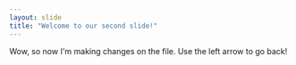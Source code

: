 ```yaml
---
layout: slide
title: "Welcome to our second slide!"
---
```

Wow, so now I'm making changes on the file.
Use the left arrow to go back!